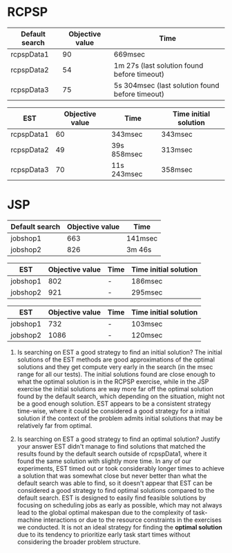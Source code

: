 
# RCPSP

| Default search | Objective value | Time                                            |
| -------------- | --------------- | ----------------------------------------------- |
| rcpspData1     | 90              | 669msec                                         |
| rcpspData2     | 54              | 1m 27s (last solution found before timeout)     |
| rcpspData3     | 75              | 5s 304msec (last solution found before timeout) |

| EST        | Objective value | Time        | Time initial solution |
| ---------- | --------------- | ----------- | --------------------- |
| rcpspData1 | 60              | 343msec     | 343msec               |
| rcpspData2 | 49              | 39s 858msec | 313msec               |
| rcpspData3 | 70              | 11s 243msec | 358msec               |



# JSP

| Default search | Objective value | Time    |
| -------------- | --------------- | ------- |
| jobshop1       | 663             | 141msec |
| jobshop2       | 826             | 3m 46s  |

| EST      | Objective value | Time | Time initial solution |
| -------- | --------------- | ---- | --------------------- |
| jobshop1 | 802             | -    | 186msec               |
| jobshop2 | 921             | -    | 295msec               |

| EST      | Objective value | Time | Time initial solution |
| -------- | --------------- | ---- | --------------------- |
| jobshop1 | 732             | -    | 103msec               |
| jobshop2 | 1086            | -    | 120msec               |


1. Is searching on EST a good strategy to find an initial solution?
	The initial solutions of the EST methods are good approximations of the optimal solutions and they get compute very early in the search (in the msec range for all our tests). The initial solutions found are close enough to what the optimal solution is in the RCPSP exercise, while in the JSP exercise the initial solutions are way more far off the optimal solution found by the default search, which depending on the situation, might not be a good enough solution.
	EST appears to be a consistent strategy time-wise, where it could be considered a good strategy for a initial solution if the context of the problem admits initial solutions that may be relatively far from optimal.
	
2. Is searching on EST a good strategy to find an optimal solution? Justify your answer
	EST didn't manage to find solutions that matched the results found by the default search outside of rcpspData1, where it found the same solution with slightly more time.
	In any of our experiments, EST timed out or took considerably longer times to achieve a solution that was somewhat close but never better than what the default search was able to find, so it doesn't appear that EST can be considered a good strategy to find optimal solutions compared to the default search.
	EST is designed to easily find feasible solutions by focusing on scheduling jobs as early as possible, which may not always lead to the global optimal makespan due to the complexity of task-machine interactions or due to the resource constraints in the exercises we conducted.
	It is not an ideal strategy for finding the **optimal solution** due to its tendency to prioritize early task start times without considering the broader problem structure.